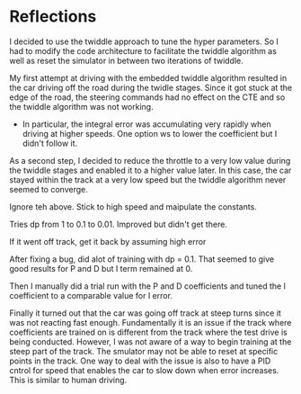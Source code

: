 # Reflections

I decided to use the twiddle approach to tune the hyper parameters. 
So I had to modify the code architecture to facilitate the twiddle algorithm as well as reset the simulator in between two
iterations of twiddle.

My first attempt at driving with the embedded twiddle algorithm resulted in the car driving off the road during
the twidle stages. Since it got stuck at the edge of the road, the steering commands had no effect on the CTE and so
the twiddle algorithm was not working.
* In particular, the integral error was accumulating very rapidly when driving at higher speeds. One option ws to lower the coefficient but I didn't follow it.

As a second step, I decided to reduce the throttle to a very low value during the twiddle stages and enabled it to 
 a higher value later. In this case, the car stayed within the track at a very low speed but the twiddle algorithm never seemed
 to converge.

Ignore teh above. Stick to high speed and maipulate the constants.

Tries dp from 1 to 0.1 to 0.01. Improved but didn't get there.

If it went off track, get it back by assuming high error

After fixing a bug, did  alot of training with dp = 0.1. That seemed to give good results for P and D but
I term remained at 0.

Then I manually did a trial run with the P and D coefficients and tuned the I coefficient to a comparable value for I error.

Finally it turned out that the car was going off track at steep turns since it was not reacting fast enough. Fundamentally 
it is an issue if the track where coefficients are trained on is different from the track where the test drive is being conducted.
However, I was not aware of a way to begin training at the steep part of the track. The smulator may not be able to reset at specific points in the track.
One way to deal with the issue is also to have a PID cntrol for speed that enables the car to slow down when error increases. This is similar to human driving.

